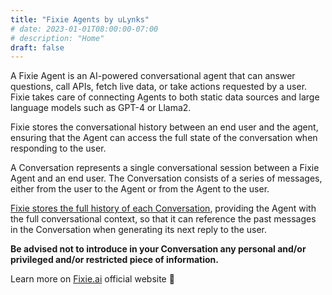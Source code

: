 ```yaml
---
title: "Fixie Agents by uLynks"
# date: 2023-01-01T08:00:00-07:00
# description: "Home"
draft: false
---
```


A Fixie Agent is an AI-powered conversational agent that can answer questions, call APIs, fetch live data, or take actions requested by a user. Fixie takes care of connecting Agents to both static data sources and large language models such as GPT-4 or Llama2.

Fixie stores the conversational history between an end user and the agent, ensuring that the Agent can access the full state of the conversation when responding to the user.

A Conversation represents a single conversational session between a Fixie Agent and an end user. The Conversation consists of a series of messages, either from the user to the Agent or from the Agent to the user.

[Fixie stores the full history of each Conversation](https://embed.fixie.ai/agents/242283b6-e53d-4c7a-93a4-cfa4ea75f0d3/conversations/5aba256a-ab15-4b7f-9f97-6ccb5ab6f2db?debug=1&agentStartsConversation=1&primaryColor=%23fd8c73&darkMode=1&dark=1 "Click to view a saved Conversation by Fixie"), providing the Agent with the full conversational context, so that it can reference the past messages in the Conversation when generating its next reply to the user.

**Be advised not to introduce in your Conversation any personal and/or privileged and/or restricted piece of information.**

Learn more on [Fixie.ai](https://www.fixie.ai) official website 🔗
